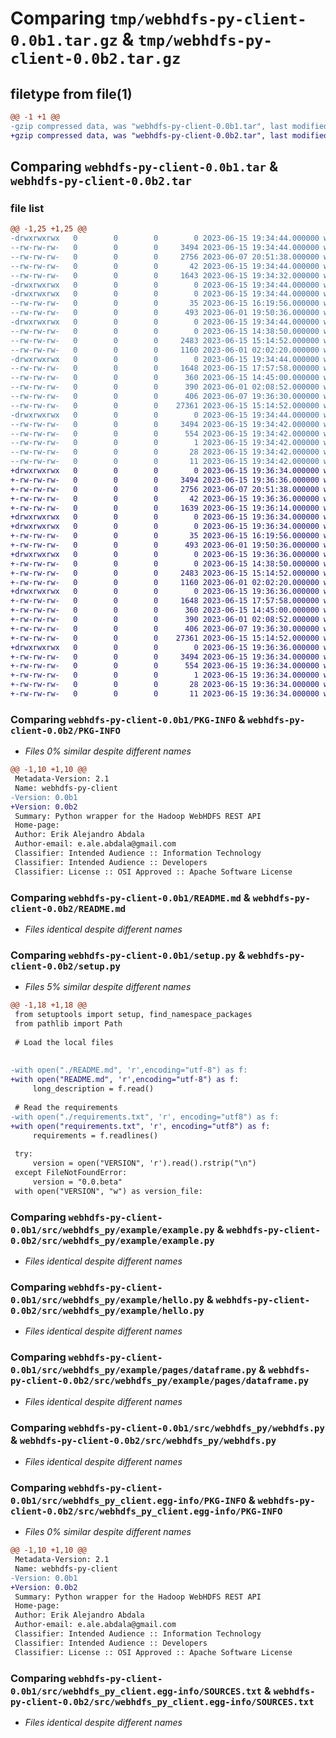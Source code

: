 # Comparing `tmp/webhdfs-py-client-0.0b1.tar.gz` & `tmp/webhdfs-py-client-0.0b2.tar.gz`

## filetype from file(1)

```diff
@@ -1 +1 @@
-gzip compressed data, was "webhdfs-py-client-0.0b1.tar", last modified: Thu Jun 15 19:34:42 2023, max compression
+gzip compressed data, was "webhdfs-py-client-0.0b2.tar", last modified: Thu Jun 15 19:36:34 2023, max compression
```

## Comparing `webhdfs-py-client-0.0b1.tar` & `webhdfs-py-client-0.0b2.tar`

### file list

```diff
@@ -1,25 +1,25 @@
-drwxrwxrwx   0        0        0        0 2023-06-15 19:34:44.000000 webhdfs-py-client-0.0b1/
--rw-rw-rw-   0        0        0     3494 2023-06-15 19:34:44.000000 webhdfs-py-client-0.0b1/PKG-INFO
--rw-rw-rw-   0        0        0     2756 2023-06-07 20:51:38.000000 webhdfs-py-client-0.0b1/README.md
--rw-rw-rw-   0        0        0       42 2023-06-15 19:34:44.000000 webhdfs-py-client-0.0b1/setup.cfg
--rw-rw-rw-   0        0        0     1643 2023-06-15 19:34:32.000000 webhdfs-py-client-0.0b1/setup.py
-drwxrwxrwx   0        0        0        0 2023-06-15 19:34:44.000000 webhdfs-py-client-0.0b1/src/
-drwxrwxrwx   0        0        0        0 2023-06-15 19:34:44.000000 webhdfs-py-client-0.0b1/src/webhdfs_py/
--rw-rw-rw-   0        0        0       35 2023-06-15 16:19:56.000000 webhdfs-py-client-0.0b1/src/webhdfs_py/__init__.py
--rw-rw-rw-   0        0        0      493 2023-06-01 19:50:36.000000 webhdfs-py-client-0.0b1/src/webhdfs_py/errors.py
-drwxrwxrwx   0        0        0        0 2023-06-15 19:34:44.000000 webhdfs-py-client-0.0b1/src/webhdfs_py/example/
--rw-rw-rw-   0        0        0        0 2023-06-15 14:38:50.000000 webhdfs-py-client-0.0b1/src/webhdfs_py/example/__init__.py
--rw-rw-rw-   0        0        0     2483 2023-06-15 15:14:52.000000 webhdfs-py-client-0.0b1/src/webhdfs_py/example/example.py
--rw-rw-rw-   0        0        0     1160 2023-06-01 02:02:20.000000 webhdfs-py-client-0.0b1/src/webhdfs_py/example/hello.py
-drwxrwxrwx   0        0        0        0 2023-06-15 19:34:44.000000 webhdfs-py-client-0.0b1/src/webhdfs_py/example/pages/
--rw-rw-rw-   0        0        0     1648 2023-06-15 17:57:58.000000 webhdfs-py-client-0.0b1/src/webhdfs_py/example/pages/dataframe.py
--rw-rw-rw-   0        0        0      360 2023-06-15 14:45:00.000000 webhdfs-py-client-0.0b1/src/webhdfs_py/example/run.py
--rw-rw-rw-   0        0        0      390 2023-06-01 02:08:52.000000 webhdfs-py-client-0.0b1/src/webhdfs_py/example/utils.py
--rw-rw-rw-   0        0        0      406 2023-06-07 19:36:30.000000 webhdfs-py-client-0.0b1/src/webhdfs_py/operations.py
--rw-rw-rw-   0        0        0    27361 2023-06-15 15:14:52.000000 webhdfs-py-client-0.0b1/src/webhdfs_py/webhdfs.py
-drwxrwxrwx   0        0        0        0 2023-06-15 19:34:44.000000 webhdfs-py-client-0.0b1/src/webhdfs_py_client.egg-info/
--rw-rw-rw-   0        0        0     3494 2023-06-15 19:34:42.000000 webhdfs-py-client-0.0b1/src/webhdfs_py_client.egg-info/PKG-INFO
--rw-rw-rw-   0        0        0      554 2023-06-15 19:34:42.000000 webhdfs-py-client-0.0b1/src/webhdfs_py_client.egg-info/SOURCES.txt
--rw-rw-rw-   0        0        0        1 2023-06-15 19:34:42.000000 webhdfs-py-client-0.0b1/src/webhdfs_py_client.egg-info/dependency_links.txt
--rw-rw-rw-   0        0        0       28 2023-06-15 19:34:42.000000 webhdfs-py-client-0.0b1/src/webhdfs_py_client.egg-info/requires.txt
--rw-rw-rw-   0        0        0       11 2023-06-15 19:34:42.000000 webhdfs-py-client-0.0b1/src/webhdfs_py_client.egg-info/top_level.txt
+drwxrwxrwx   0        0        0        0 2023-06-15 19:36:34.000000 webhdfs-py-client-0.0b2/
+-rw-rw-rw-   0        0        0     3494 2023-06-15 19:36:36.000000 webhdfs-py-client-0.0b2/PKG-INFO
+-rw-rw-rw-   0        0        0     2756 2023-06-07 20:51:38.000000 webhdfs-py-client-0.0b2/README.md
+-rw-rw-rw-   0        0        0       42 2023-06-15 19:36:36.000000 webhdfs-py-client-0.0b2/setup.cfg
+-rw-rw-rw-   0        0        0     1639 2023-06-15 19:36:14.000000 webhdfs-py-client-0.0b2/setup.py
+drwxrwxrwx   0        0        0        0 2023-06-15 19:36:34.000000 webhdfs-py-client-0.0b2/src/
+drwxrwxrwx   0        0        0        0 2023-06-15 19:36:34.000000 webhdfs-py-client-0.0b2/src/webhdfs_py/
+-rw-rw-rw-   0        0        0       35 2023-06-15 16:19:56.000000 webhdfs-py-client-0.0b2/src/webhdfs_py/__init__.py
+-rw-rw-rw-   0        0        0      493 2023-06-01 19:50:36.000000 webhdfs-py-client-0.0b2/src/webhdfs_py/errors.py
+drwxrwxrwx   0        0        0        0 2023-06-15 19:36:36.000000 webhdfs-py-client-0.0b2/src/webhdfs_py/example/
+-rw-rw-rw-   0        0        0        0 2023-06-15 14:38:50.000000 webhdfs-py-client-0.0b2/src/webhdfs_py/example/__init__.py
+-rw-rw-rw-   0        0        0     2483 2023-06-15 15:14:52.000000 webhdfs-py-client-0.0b2/src/webhdfs_py/example/example.py
+-rw-rw-rw-   0        0        0     1160 2023-06-01 02:02:20.000000 webhdfs-py-client-0.0b2/src/webhdfs_py/example/hello.py
+drwxrwxrwx   0        0        0        0 2023-06-15 19:36:36.000000 webhdfs-py-client-0.0b2/src/webhdfs_py/example/pages/
+-rw-rw-rw-   0        0        0     1648 2023-06-15 17:57:58.000000 webhdfs-py-client-0.0b2/src/webhdfs_py/example/pages/dataframe.py
+-rw-rw-rw-   0        0        0      360 2023-06-15 14:45:00.000000 webhdfs-py-client-0.0b2/src/webhdfs_py/example/run.py
+-rw-rw-rw-   0        0        0      390 2023-06-01 02:08:52.000000 webhdfs-py-client-0.0b2/src/webhdfs_py/example/utils.py
+-rw-rw-rw-   0        0        0      406 2023-06-07 19:36:30.000000 webhdfs-py-client-0.0b2/src/webhdfs_py/operations.py
+-rw-rw-rw-   0        0        0    27361 2023-06-15 15:14:52.000000 webhdfs-py-client-0.0b2/src/webhdfs_py/webhdfs.py
+drwxrwxrwx   0        0        0        0 2023-06-15 19:36:36.000000 webhdfs-py-client-0.0b2/src/webhdfs_py_client.egg-info/
+-rw-rw-rw-   0        0        0     3494 2023-06-15 19:36:34.000000 webhdfs-py-client-0.0b2/src/webhdfs_py_client.egg-info/PKG-INFO
+-rw-rw-rw-   0        0        0      554 2023-06-15 19:36:34.000000 webhdfs-py-client-0.0b2/src/webhdfs_py_client.egg-info/SOURCES.txt
+-rw-rw-rw-   0        0        0        1 2023-06-15 19:36:34.000000 webhdfs-py-client-0.0b2/src/webhdfs_py_client.egg-info/dependency_links.txt
+-rw-rw-rw-   0        0        0       28 2023-06-15 19:36:34.000000 webhdfs-py-client-0.0b2/src/webhdfs_py_client.egg-info/requires.txt
+-rw-rw-rw-   0        0        0       11 2023-06-15 19:36:34.000000 webhdfs-py-client-0.0b2/src/webhdfs_py_client.egg-info/top_level.txt
```

### Comparing `webhdfs-py-client-0.0b1/PKG-INFO` & `webhdfs-py-client-0.0b2/PKG-INFO`

 * *Files 0% similar despite different names*

```diff
@@ -1,10 +1,10 @@
 Metadata-Version: 2.1
 Name: webhdfs-py-client
-Version: 0.0b1
+Version: 0.0b2
 Summary: Python wrapper for the Hadoop WebHDFS REST API
 Home-page: 
 Author: Erik Alejandro Abdala
 Author-email: e.ale.abdala@gmail.com
 Classifier: Intended Audience :: Information Technology
 Classifier: Intended Audience :: Developers
 Classifier: License :: OSI Approved :: Apache Software License
```

### Comparing `webhdfs-py-client-0.0b1/README.md` & `webhdfs-py-client-0.0b2/README.md`

 * *Files identical despite different names*

### Comparing `webhdfs-py-client-0.0b1/setup.py` & `webhdfs-py-client-0.0b2/setup.py`

 * *Files 5% similar despite different names*

```diff
@@ -1,18 +1,18 @@
 from setuptools import setup, find_namespace_packages
 from pathlib import Path
 
 # Load the local files
 
 
-with open("./README.md", 'r',encoding="utf-8") as f:
+with open("README.md", 'r',encoding="utf-8") as f:
     long_description = f.read()
 
 # Read the requirements
-with open("./requirements.txt", 'r', encoding="utf8") as f:
+with open("requirements.txt", 'r', encoding="utf8") as f:
     requirements = f.readlines()
 
 try:
     version = open("VERSION", 'r').read().rstrip("\n")
 except FileNotFoundError:
     version = "0.0.beta"
 with open("VERSION", "w") as version_file:
```

### Comparing `webhdfs-py-client-0.0b1/src/webhdfs_py/example/example.py` & `webhdfs-py-client-0.0b2/src/webhdfs_py/example/example.py`

 * *Files identical despite different names*

### Comparing `webhdfs-py-client-0.0b1/src/webhdfs_py/example/hello.py` & `webhdfs-py-client-0.0b2/src/webhdfs_py/example/hello.py`

 * *Files identical despite different names*

### Comparing `webhdfs-py-client-0.0b1/src/webhdfs_py/example/pages/dataframe.py` & `webhdfs-py-client-0.0b2/src/webhdfs_py/example/pages/dataframe.py`

 * *Files identical despite different names*

### Comparing `webhdfs-py-client-0.0b1/src/webhdfs_py/webhdfs.py` & `webhdfs-py-client-0.0b2/src/webhdfs_py/webhdfs.py`

 * *Files identical despite different names*

### Comparing `webhdfs-py-client-0.0b1/src/webhdfs_py_client.egg-info/PKG-INFO` & `webhdfs-py-client-0.0b2/src/webhdfs_py_client.egg-info/PKG-INFO`

 * *Files 0% similar despite different names*

```diff
@@ -1,10 +1,10 @@
 Metadata-Version: 2.1
 Name: webhdfs-py-client
-Version: 0.0b1
+Version: 0.0b2
 Summary: Python wrapper for the Hadoop WebHDFS REST API
 Home-page: 
 Author: Erik Alejandro Abdala
 Author-email: e.ale.abdala@gmail.com
 Classifier: Intended Audience :: Information Technology
 Classifier: Intended Audience :: Developers
 Classifier: License :: OSI Approved :: Apache Software License
```

### Comparing `webhdfs-py-client-0.0b1/src/webhdfs_py_client.egg-info/SOURCES.txt` & `webhdfs-py-client-0.0b2/src/webhdfs_py_client.egg-info/SOURCES.txt`

 * *Files identical despite different names*

